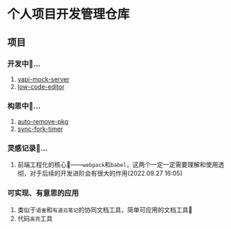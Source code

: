 # 个人项目开发管理仓库

## 项目

### 开发中🚀...

1. [yapi-mock-server](./%E5%B7%A5%E5%85%B7/yapi-mock-server.md)
2. [low-code-editor](./%E5%BA%94%E7%94%A8/low-code-editor.md)

### 构思中🤔...

1. [auto-remove-pkg](./%E5%B7%A5%E5%85%B7/auto-remove-pkg.md)
2. [sync-fork-timer](./%E5%B7%A5%E5%85%B7/sync-fork-timer.md)

### 灵感记录📝...

1. 前端工程化的核心🔧——`webpack`和`babel`，这两个一定一定需要理解和使用透彻，对于后续的开发进阶会有很大的作用(2022.09.27 16:05)

### 可实现、有意思的应用

1. 类似于`语雀`和`有道云笔记`的协同文档工具，简单可应用的文档工具🔧
2. 代码`高亮`工具
